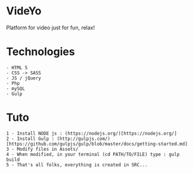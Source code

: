 # VideYo
Platform for video just for fun, relax!

# Technologies
	- HTML 5 
	- CSS -> SASS
	- JS / jQuery
	- Php
	- mySQL
	- Gulp

# Tuto
	1 - Install NODE js : (https://nodejs.org/)[https://nodejs.org/] 
	2 - Install Gulp : (http://gulpjs.com/)[https://github.com/gulpjs/gulp/blob/master/docs/getting-started.md]
	3 - Modify files in Assets/
	4 - When modified, in your terminal (cd PATH/TO/FILE) type : gulp build
	5 - That's all folks, everything is created in SRC...